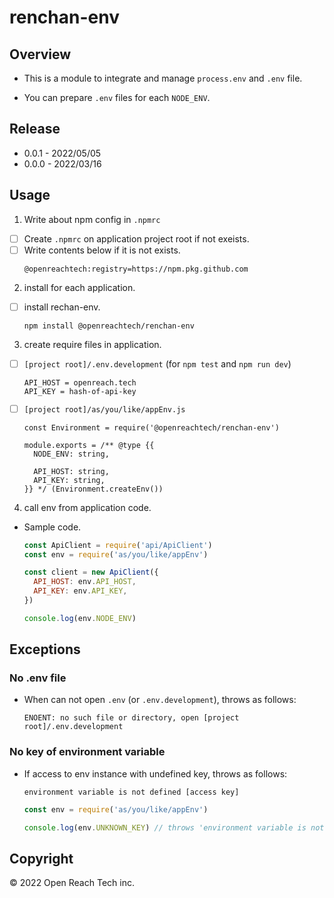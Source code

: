 # renchan-env

## Overview

* This is a module to integrate and manage `process.env` and `.env` file.

* You can prepare `.env` files for each `NODE_ENV`.

## Release

* 0.0.1 - 2022/05/05
* 0.0.0 - 2022/03/16

## Usage

1. Write about npm config in `.npmrc`

  - [ ] Create `.npmrc` on application project root if not exeists.
  - [ ] Write contents below if it is not exists.
    ```
    @openreachtech:registry=https://npm.pkg.github.com
    ```
2. install for each application.

  - [ ] install rechan-env.

    ```
    npm install @openreachtech/renchan-env
    ```
3. create require files in application.

  - [ ] `[project root]/.env.development` (for `npm test` and `npm run dev`)
    ```
    API_HOST = openreach.tech
    API_KEY = hash-of-api-key
    ```
  - [ ] `[project root]/as/you/like/appEnv.js`

    ```
    const Environment = require('@openreachtech/renchan-env')

    module.exports = /** @type {{
      NODE_ENV: string,

      API_HOST: string,
      API_KEY: string,
    }} */ (Environment.createEnv())
    ```
4. call env from application code.

  * Sample code.

    ```sample.js
    const ApiClient = require('api/ApiClient')
    const env = require('as/you/like/appEnv')

    const client = new ApiClient({
      API_HOST: env.API_HOST,
      API_KEY: env.API_KEY,
    })

    console.log(env.NODE_ENV)
    ```

## Exceptions

### No .env file

* When can not open `.env` (or `.env.development`), throws as follows:

  ```
  ENOENT: no such file or directory, open [project root]/.env.development
  ```

### No key of environment variable

* If access to env instance with undefined key, throws as follows:

  ```
  environment variable is not defined [access key]
  ```

  ```sample.js
  const env = require('as/you/like/appEnv')

  console.log(env.UNKNOWN_KEY) // throws 'environment variable is not defined [UNKNOWN_KEY]'
  ```

## Copyright

© 2022 Open Reach Tech inc.
